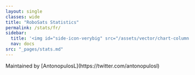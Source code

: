 ```yaml
---
layout: single
classes: wide
title: "RoboSats Statistics"
permalink: /stats/fr/
sidebar:
  title: '<img id="side-icon-verybig" src="/assets/vector/chart-column.svg"/> Stats'
  nav: docs
src: "_pages/stats.md"
---
```


<div class="flourish-embed" data-src="story/1599170"><script src="https://public.flourish.studio/resources/embed.js"></script></div>
Maintained by [AntonopulosL](https://twitter.com/antonopulosl)
